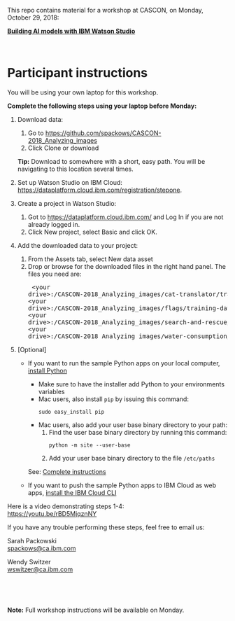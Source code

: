 This repo contains material for a workshop at CASCON, on Monday, October 29, 2018:

[**Building AI models with IBM Watson Studio**](https://www-01.ibm.com/ibm/cas/cascon/workshop.jsp)
<p>&nbsp;</p>

# Participant instructions

You will be using your own laptop for this workshop.

**Complete the following steps using your laptop before Monday:**
 
1. Download data:
    1. Go to https://github.com/spackows/CASCON-2018_Analyzing_images
    2. Click Clone or download

    **Tip:** Download to somewhere with a short, easy path.  You will be navigating to this location several times.
 
2. Set up Watson Studio on IBM Cloud: https://dataplatform.cloud.ibm.com/registration/stepone.
 
3. Create a project in Watson Studio:
    1. Got to https://dataplatform.cloud.ibm.com/ and Log In if you are not already logged in.
    2. Click New project, select Basic and click OK.
 
4. Add the downloaded data to your project:
    1. From the Assets tab, select New data asset
    2. Drop or browse for the downloaded files in the right hand panel. The files you need are:<br/><pre>
\<your drive\>:/CASCON-2018_Analyzing_images/cat-translator/training-data/\*.zip
\<your drive\>:/CASCON-2018_Analyzing_images/flags/training-data/\*.zip
\<your drive\>:/CASCON-2018_Analyzing_images/search-and-rescue/training-data/\*.zip
\<your drive\>:/CASCON-2018_Analyzing_images/water-consumption/training-data/\*.zip
</pre>

5.  [Optional]
    - If you want to run the sample Python apps on your local computer, [install Python](https://www.python.org/downloads/)
        - Make sure to have the installer add Python to your environments variables
        - Mac users, also install `pip` by issuing this command:
            ```
            sudo easy_install pip
            ```
        - Mac users, also add your user base binary directory to your path:
            1.  Find the user base binary directory by running this command:
                ```
                python -m site --user-base
                ```
            2.  Add your user base binary directory to the file `/etc/paths`
        
        See: [Complete instructions](https://www.architectryan.com/2012/10/02/add-to-the-path-on-mac-os-x-mountain-lion/)

    - If you want to push the sample Python apps to IBM Cloud as web apps, [install the IBM Cloud CLI](https://console.bluemix.net/docs/cli/reference/ibmcloud/download_cli.html#install_use)


Here is a video demonstrating steps 1-4:<br/>
https://youtu.be/rBD5MjqznNY

If you have any trouble performing these steps, feel free to email us:

Sarah Packowski<br/>
spackows@ca.ibm.com

Wendy Switzer<br/>
wswitzer@ca.ibm.com

<p>&nbsp;</p>
<p>&nbsp;</p>

**Note:** Full workshop instructions will be available on Monday.
